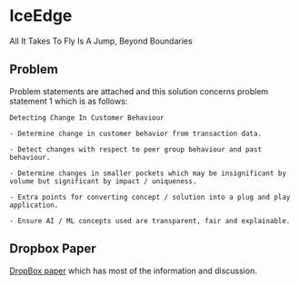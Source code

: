 # IceEdge
All It Takes To Fly Is A Jump, Beyond Boundaries

## Problem

Problem statements are attached and this solution concerns problem statement 1 which is as follows:

```text
Detecting Change In Customer Behaviour

- Determine change in customer behavior from transaction data.

- Detect changes with respect to peer group behaviour and past behaviour.

- Determine changes in smaller pockets which may be insignificant by volume but significant by impact / uniqueness.

- Extra points for converting concept / solution into a plug and play application.

- Ensure AI / ML concepts used are transparent, fair and explainable.
```

## Dropbox Paper

[DropBox paper](https://paper.dropbox.com/doc/HSBC-Hackathon--AaNlfv2n1TVntLQZh9y9xdLgAg-YGOPDsr0gCUh7GqWYTdzJ) which has most of the information and discussion.